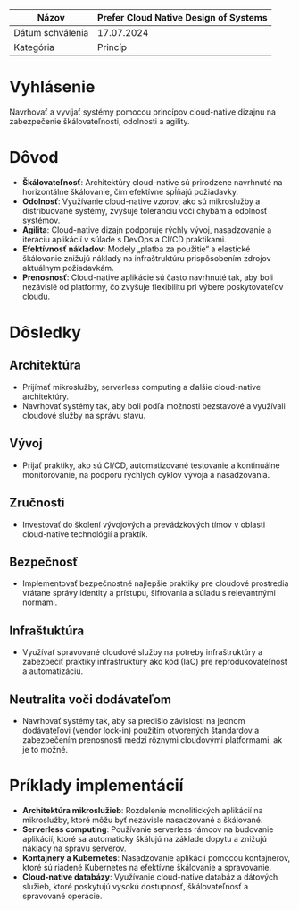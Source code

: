 | Názov | Prefer Cloud Native Design of Systems |
|-|-|
| Dátum schválenia | 17.07.2024 |
| Kategória | Princíp |


# Vyhlásenie

Navrhovať a vyvíjať systémy pomocou princípov cloud-native dizajnu na zabezpečenie škálovateľnosti, odolnosti a agility.

# Dôvod

- **Škálovateľnosť**: Architektúry cloud-native sú prirodzene navrhnuté na horizontálne škálovanie, čím efektívne spĺňajú požiadavky.
- **Odolnosť**: Využívanie cloud-native vzorov, ako sú mikroslužby a distribuované systémy, zvyšuje toleranciu voči chybám a odolnosť systémov.
- **Agilita**: Cloud-native dizajn podporuje rýchly vývoj, nasadzovanie a iteráciu aplikácií v súlade s DevOps a CI/CD praktikami.
- **Efektívnosť nákladov**: Modely „platba za použitie“ a elastické škálovanie znižujú náklady na infraštruktúru prispôsobením zdrojov aktuálnym požiadavkám.
- **Prenosnosť**: Cloud-native aplikácie sú často navrhnuté tak, aby boli nezávislé od platformy, čo zvyšuje flexibilitu pri výbere poskytovateľov cloudu.

# Dôsledky

## Architektúra
- Prijímať mikroslužby, serverless computing a ďalšie cloud-native architektúry.
- Navrhovať systémy tak, aby boli podľa možnosti bezstavové a využívali cloudové služby na správu stavu.

## Vývoj
- Prijať praktiky, ako sú CI/CD, automatizované testovanie a kontinuálne monitorovanie, na podporu rýchlych cyklov vývoja a nasadzovania.

## Zručnosti
- Investovať do školení vývojových a prevádzkových tímov v oblasti cloud-native technológií a praktík.

## Bezpečnosť
- Implementovať bezpečnostné najlepšie praktiky pre cloudové prostredia vrátane správy identity a prístupu, šifrovania a súladu s relevantnými normami.

## Infraštuktúra
- Využívať spravované cloudové služby na potreby infraštruktúry a zabezpečiť praktiky infraštruktúry ako kód (IaC) pre reprodukovateľnosť a automatizáciu.

## Neutralita voči dodávateľom
- Navrhovať systémy tak, aby sa predišlo závislosti na jednom dodávateľovi (vendor lock-in) použitím otvorených štandardov a zabezpečením prenosnosti medzi rôznymi cloudovými platformami, ak je to možné.

# Príklady implementácií

- **Architektúra mikroslužieb**: Rozdelenie monolitických aplikácií na mikroslužby, ktoré môžu byť nezávisle nasadzované a škálované.
- **Serverless computing**: Používanie serverless rámcov na budovanie aplikácií, ktoré sa automaticky škálujú na základe dopytu a znižujú náklady na správu serverov.
- **Kontajnery a Kubernetes**: Nasadzovanie aplikácií pomocou kontajnerov, ktoré sú riadené Kubernetes na efektívne škálovanie a spravovanie.
- **Cloud-native databázy**: Využívanie cloud-native databáz a dátových služieb, ktoré poskytujú vysokú dostupnosť, škálovateľnosť a spravované operácie.
